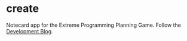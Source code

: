 # create
Notecard app for the Extreme Programming Planning Game. Follow the [Development Blog](https://andrewshiau.wordpress.com/tag/create/).
